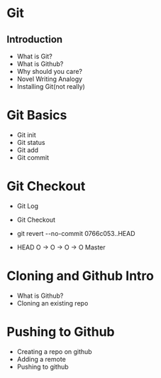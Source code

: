 # Git

## Introduction

* What is Git?
* What is Github?
* Why should you care?
* Novel Writing Analogy
* Installing Git(not really)
# Git Basics

* Git init
* Git status
* Git add
* Git commit
# Git Checkout

* Git Log

* Git Checkout

* git revert --no-commit 0766c053..HEAD

* HEAD O -> O -> O -> O Master

# Cloning and Github Intro

* What is Github?
* Cloning an existing repo
# Pushing to Github

* Creating a repo on github
* Adding a remote
* Pushing to github